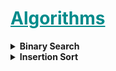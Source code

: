 <h1 style='color:darkcyan;text-decoration:underline'>Algorithms</h1>
<div style='width:1000px;margin:auto'>

<details><summary><b>Binary Search</b></summary>
The list must be sorted before using Binary Search.<br>
<details><summary>Iterative</summary>
<pre><code>
# It returns location of x in given array arr
# if present, else returns -1
def binarySearch(arr, l, r, x):
	while l <= r:
		mid = l + (r - l) // 2;		
		# Check if x is present at mid
		if arr[mid] == x:
			return mid

		# If x is greater, ignore left half
		elif arr[mid] < x:
			l = mid + 1

		# If x is smaller, ignore right half
		else:
			r = mid - 1
	
	# If we reach here, then the element
	# was not present
	return -1

# Driver Code
arr = [ 2, 3, 4, 10, 40 ]
x = 10

# Function call
result = binarySearch(arr, 0, len(arr)-1, x)

if result != -1:
	print ("Element is present at index % d" % result)
else:
	print ("Element is not present in array")
</code></pre>
</details>
<details><summary>Recursive</summary>
<pre><code># Returns index of x in arr if present, else -1
def binarySearch (arr, l, r, x):
	# Check base case
	if r >= l:
		mid = l + (r - l) // 2

		# If element is present at the middle itself
		if arr[mid] == x:
			return mid
		
		# If element is smaller than mid, then it
		# can only be present in left subarray
		elif arr[mid] > x:
			return binarySearch(arr, l, mid-1, x)

		# Else the element can only be present
		# in right subarray
		else:
			return binarySearch(arr, mid + 1, r, x)
	else:
		# Element is not present in the array
		return -1

# Driver Code
arr = [ 2, 3, 4, 10, 40 ]
x = 10
# Function call
result = binarySearch(arr, 0, len(arr)-1, x)

if result != -1:
	print ("Element is present at index % d" % result)
else:
	print ("Element is not present in array")
</code></pre>
</details>
</details>

<details><summary><b>Insertion Sort</b></summary>
<pre><code># Function to do insertion sort
def insertionSort(arr):
    # Traverse through 1 to len(arr)
    for i in range(1, len(arr)):
        key = arr[i]
        # Move elements of arr[0..i-1], that are
        # greater than key, to one position ahead
        # of their current position
        j = i-1
        while j >=0 and key < arr[j] :
                arr[j+1] = arr[j]
                j -= 1
        arr[j+1] = key
        
# Driver code to test above
arr = [12, 11, 13, 5, 6]
insertionSort(arr)
print ("Sorted array is:")
for i in range(len(arr)):
    print ("%d" %arr[i])</code></pre>
</details>

</div>
































